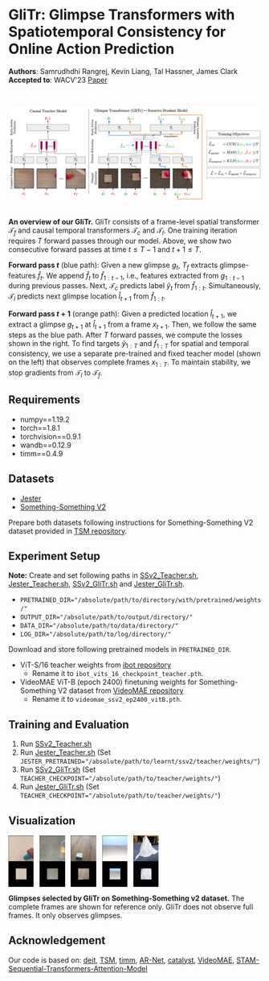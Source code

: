 # GliTr: Glimpse Transformers with Spatiotemporal Consistency for Online Action Prediction
**Authors**: Samrudhdhi Rangrej, Kevin Liang, Tal Hassner, James Clark
**Accepted to**: WACV'23
[Paper](https://openaccess.thecvf.com/content/WACV2023/papers/Rangrej_GliTr_Glimpse_Transformers_With_Spatiotemporal_Consistency_for_Online_Action_Prediction_WACV_2023_paper.pdf)
&nbsp;

&nbsp;

![architecture](./Figs/GliTr.png)
&nbsp;

**An overview of our GliTr.** GliTr consists of a frame-level spatial transformer $\mathcal{T}$<sub>$f$</sub> and causal temporal transformers $\mathcal{T}$<sub>$c$</sub> and $\mathcal{T}$<sub>$l$</sub>. One training iteration requires $T$ forward passes through our model. Above, we show two consecutive forward passes at time $t \leq T-1$ and $t+1 \leq T$.

**Forward pass $t$** (blue path): Given a new glimpse $g_t$, $T_f$ extracts glimpse-features $\hat{f}$<sub>$t$</sub>. We append $\hat{f}$<sub>$t$</sub> to $\hat{f}$<sub>$1:t-1$</sub>, i.e., features extracted from $g_{1:t-1}$ during previous passes. Next, $\mathcal{T}$<sub>$c$</sub> predicts label $\hat{y}$<sub>$t$</sub> from $\hat{f}$<sub>$1:t$</sub>. Simultaneously, $\mathcal{T}$<sub>$l$</sub> predicts next glimpse location $\hat{l}$<sub>${t+1}$</sub> from $\hat{f}$<sub>${1:t}$</sub>. 

**Forward pass $t+1$** (orange path): Given a predicted location $\hat{l}$<sub>${t+1}$</sub>, we extract a glimpse $g_{t+1}$ at $\hat{l}$<sub>${t+1}$</sub> from a frame $x_{t+1}$. Then, we follow the same steps as the blue path. After $T$ forward passes, we compute the losses shown in the right. To find targets $\tilde{y}$<sub>${1:T}$</sub> and $\tilde{f}$<sub>${1:T}$</sub> for spatial and temporal consistency, we use a separate pre-trained and fixed teacher model (shown on the left) that observes complete frames $x_{1:T}$. To maintain stability, we stop gradients from $\mathcal{T}$<sub>$l$</sub> to $\mathcal{T}$<sub>$f$</sub>.
&nbsp;

## Requirements
* numpy==1.19.2
* torch==1.8.1
* torchvision==0.9.1 
* wandb==0.12.9
* timm==0.4.9

## Datasets
* [Jester](https://developer.qualcomm.com/software/ai-datasets/jester)
* [Something-Something V2](https://developer.qualcomm.com/software/ai-datasets/something-something)

Prepare both datasets following instructions for Something-Something V2 dataset provided in [TSM repository](https://github.com/mit-han-lab/temporal-shift-module).

## Experiment Setup

**Note:** Create and set following paths in [SSv2_Teacher.sh](https://github.com/samrudhdhirangrej/GliTr/blob/main/SSv2_Teacher.sh), [Jester_Teacher.sh](https://github.com/samrudhdhirangrej/GliTr/blob/main/Jester_Teacher.sh), [SSv2_GliTr.sh](https://github.com/samrudhdhirangrej/GliTr/blob/main/SSv2_GliTr.sh) and [Jester_GliTr.sh](https://github.com/samrudhdhirangrej/GliTr/blob/main/Jester_GliTr.sh).

* `PRETRAINED_DIR="/absolute/path/to/directory/with/pretrained/weights/"`
* `OUTPUT_DIR="/absolute/path/to/output/directory/"`
* `DATA_DIR="/absolute/path/to/data/directory/"`
* `LOG_DIR="/absolute/path/to/log/directory/"`

Download and store following pretrained models in `PRETRAINED_DIR`.
* ViT-S/16 teacher weights from [ibot repository](https://github.com/bytedance/ibot)
  - Rename it to `ibot_vits_16_checkpoint_teacher.pth`.
* VideoMAE ViT-B (epoch 2400) finetuning weights for Something-Something V2 dataset from [VideoMAE repository](https://github.com/MCG-NJU/VideoMAE)
  - Rename it to `videomae_ssv2_ep2400_vitB.pth`.

## Training and Evaluation
1. Run [SSv2_Teacher.sh](https://github.com/samrudhdhirangrej/GliTr/blob/main/SSv2_Teacher.sh)
2. Run [Jester_Teacher.sh](https://github.com/samrudhdhirangrej/GliTr/blob/main/Jester_Teacher.sh) (Set `JESTER_PRETRAINED="/absolute/path/to/learnt/ssv2/teacher/weights/"`)
3. Run [SSv2_GliTr.sh](https://github.com/samrudhdhirangrej/GliTr/blob/main/SSv2_GliTr.sh) (Set `TEACHER_CHECKPOINT="/absolute/path/to/teacher/weights/"`)
4. Run [Jester_GliTr.sh](https://github.com/samrudhdhirangrej/GliTr/blob/main/Jester_GliTr.sh) (Set `TEACHER_CHECKPOINT="/absolute/path/to/teacher/weights/"`)

## Visualization

<img src="./Figs/example1.gif" width=10% align="middle"/> &nbsp; <img src="./Figs/example2.gif" width=10% align="middle"/> &nbsp; <img src="./Figs/example3.gif" width=10% align="middle"/> &nbsp; <img src="./Figs/example4.gif" width=10% align="middle"/> &nbsp; <img src="./Figs/example5.gif" width=10% align="middle"/>

**Glimpses selected by GliTr on Something-Something v2 dataset.** The complete frames are shown for reference only. GliTr does not observe full frames. It only observes glimpses.

## Acknowledgement
Our code is based on: [deit](https://github.com/facebookresearch/deit), [TSM](https://github.com/mit-han-lab/temporal-shift-module), [timm](https://github.com/rwightman/pytorch-image-models/), [AR-Net](https://github.com/mengyuest/AR-Net), [catalyst](https://github.com/catalyst-team/catalyst), [VideoMAE](https://github.com/MCG-NJU/VideoMAE), [STAM-Sequential-Transformers-Attention-Model](https://github.com/samrudhdhirangrej/STAM-Sequential-Transformers-Attention-Model)


